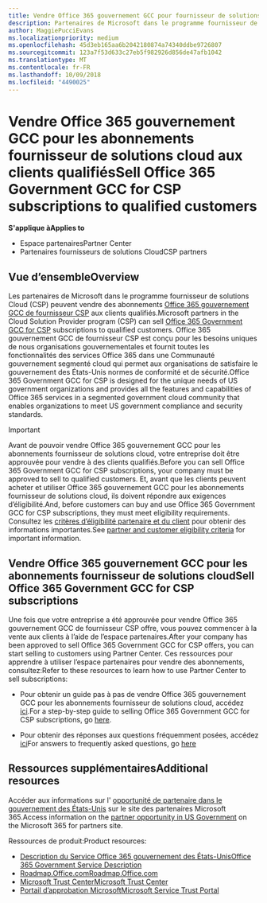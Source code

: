 ```yaml
---
title: Vendre Office 365 gouvernement GCC pour fournisseur de solutions cloud | L’espace partenaires
description: Partenaires de Microsoft dans le programme fournisseur de solutions cloud peuvent vendre Office 365 gouvernement GCC pour les abonnements fournisseur de solutions cloud aux clients qualifiés. Office 365 gouvernement GCC de fournisseur CSP est une suite de services de productivité cloud conçu pour le gouvernement des États-Unis et vos fournisseurs gouvernement dans le cadre de leurs activités gouvernementales et inclut des agences d’état, local, tribales des États-Unis, fédérales défense civile nationales et internationales.
author: MaggiePucciEvans
ms.localizationpriority: medium
ms.openlocfilehash: 45d3eb165aa6b2042180874a74340ddbe9726807
ms.sourcegitcommit: 123a7f53d633c27eb5f982926d856de47afb1042
ms.translationtype: MT
ms.contentlocale: fr-FR
ms.lasthandoff: 10/09/2018
ms.locfileid: "4490025"
---
```

# <a name="sell-office-365-government-gcc-for-csp-subscriptions-to-qualified-customers"></a><span data-ttu-id="e2aa0-104">Vendre Office 365 gouvernement GCC pour les abonnements fournisseur de solutions cloud aux clients qualifiés</span><span class="sxs-lookup"><span data-stu-id="e2aa0-104">Sell Office 365 Government GCC for CSP subscriptions to qualified customers</span></span>

**<span data-ttu-id="e2aa0-105">S'applique à</span><span class="sxs-lookup"><span data-stu-id="e2aa0-105">Applies to</span></span>**

-  <span data-ttu-id="e2aa0-106">Espace partenaires</span><span class="sxs-lookup"><span data-stu-id="e2aa0-106">Partner Center</span></span>
-  <span data-ttu-id="e2aa0-107">Partenaires fournisseurs de solutions Cloud</span><span class="sxs-lookup"><span data-stu-id="e2aa0-107">CSP partners</span></span>


## <a name="overview"></a><span data-ttu-id="e2aa0-108">Vue d’ensemble</span><span class="sxs-lookup"><span data-stu-id="e2aa0-108">Overview</span></span>

<span data-ttu-id="e2aa0-109">Les partenaires de Microsoft dans le programme fournisseur de solutions Cloud (CSP) peuvent vendre des abonnements [Office 365 gouvernement GCC de fournisseur CSP](https://www.microsoft.com/microsoft-365/partners/governmentforCSP) aux clients qualifiés.</span><span class="sxs-lookup"><span data-stu-id="e2aa0-109">Microsoft partners in the Cloud Solution Provider program (CSP) can sell [Office 365 Government GCC for CSP](https://www.microsoft.com/microsoft-365/partners/governmentforCSP) subscriptions to qualified customers.</span></span> <span data-ttu-id="e2aa0-110">Office 365 gouvernement GCC de fournisseur CSP est conçu pour les besoins uniques de nous organisations gouvernementales et fournit toutes les fonctionnalités des services Office 365 dans une Communauté gouvernement segmenté cloud qui permet aux organisations de satisfaire le gouvernement des États-Unis normes de conformité et de sécurité.</span><span class="sxs-lookup"><span data-stu-id="e2aa0-110">Office 365 Government GCC for CSP is designed for the unique needs of US government organizations and provides all the features and capabilities of Office 365 services in a segmented government cloud community that enables organizations to meet US government compliance and security standards.</span></span> 

>[!IMPORTANT] 
><span data-ttu-id="e2aa0-111">Avant de pouvoir vendre Office 365 gouvernement GCC pour les abonnements fournisseur de solutions cloud, votre entreprise doit être approuvée pour vendre à des clients qualifiés.</span><span class="sxs-lookup"><span data-stu-id="e2aa0-111">Before you can sell Office 365 Government GCC for CSP subscriptions, your company must be approved to sell to qualified customers.</span></span> <span data-ttu-id="e2aa0-112">Et, avant que les clients peuvent acheter et utiliser Office 365 gouvernement GCC pour les abonnements fournisseur de solutions cloud, ils doivent répondre aux exigences d’éligibilité.</span><span class="sxs-lookup"><span data-stu-id="e2aa0-112">And, before customers can buy and use Office 365 Government GCC for CSP subscriptions, they must meet eligibility requirements.</span></span> <span data-ttu-id="e2aa0-113">Consultez les [critères d’éligibilité partenaire et du client](csp-gcc-validate.md) pour obtenir des informations importantes.</span><span class="sxs-lookup"><span data-stu-id="e2aa0-113">See [partner and customer eligibility criteria](csp-gcc-validate.md) for important information.</span></span>


## <a name="sell-office-365-government-gcc-for-csp-subscriptions"></a><span data-ttu-id="e2aa0-114">Vendre Office 365 gouvernement GCC pour les abonnements fournisseur de solutions cloud</span><span class="sxs-lookup"><span data-stu-id="e2aa0-114">Sell Office 365 Government GCC for CSP subscriptions</span></span>

<span data-ttu-id="e2aa0-115">Une fois que votre entreprise a été approuvée pour vendre Office 365 gouvernement GCC de fournisseur CSP offre, vous pouvez commencer à la vente aux clients à l’aide de l’espace partenaires.</span><span class="sxs-lookup"><span data-stu-id="e2aa0-115">After your company has been approved to sell Office 365 Government GCC for CSP offers, you can start selling to customers using Partner Center.</span></span> <span data-ttu-id="e2aa0-116">Ces ressources pour apprendre à utiliser l’espace partenaires pour vendre des abonnements, consultez:</span><span class="sxs-lookup"><span data-stu-id="e2aa0-116">Refer to these resources to learn how to use Partner Center to sell subscriptions:</span></span> 

-   <span data-ttu-id="e2aa0-117">Pour obtenir un guide pas à pas de vendre Office 365 gouvernement GCC pour les abonnements fournisseur de solutions cloud, accédez [ici](https://go.microsoft.com/fwlink/?linkid=2007323).</span><span class="sxs-lookup"><span data-stu-id="e2aa0-117">For a step-by-step guide to selling Office 365 Government GCC for CSP subscriptions, go [here](https://go.microsoft.com/fwlink/?linkid=2007323).</span></span>  

-   <span data-ttu-id="e2aa0-118">Pour obtenir des réponses aux questions fréquemment posées, accédez [ici](https://o365pp.blob.core.windows.net/media/Resources/GCC/Office%20365%20Government%20GCC%20for%20CSP%20Partner%20FAQ.docx)</span><span class="sxs-lookup"><span data-stu-id="e2aa0-118">For answers to frequently asked questions, go [here](https://o365pp.blob.core.windows.net/media/Resources/GCC/Office%20365%20Government%20GCC%20for%20CSP%20Partner%20FAQ.docx)</span></span>


## <a name="additional-resources"></a><span data-ttu-id="e2aa0-119">Ressources supplémentaires</span><span class="sxs-lookup"><span data-stu-id="e2aa0-119">Additional resources</span></span>

<span data-ttu-id="e2aa0-120">Accéder aux informations sur l' [opportunité de partenaire dans le gouvernement des États-Unis](https://www.microsoft.com/microsoft-365/partners/governmentforCSP) sur le site des partenaires Microsoft 365.</span><span class="sxs-lookup"><span data-stu-id="e2aa0-120">Access information on the [partner opportunity in US Government](https://www.microsoft.com/microsoft-365/partners/governmentforCSP) on the Microsoft 365 for partners site.</span></span>

<span data-ttu-id="e2aa0-121">Ressources de produit:</span><span class="sxs-lookup"><span data-stu-id="e2aa0-121">Product resources:</span></span>

- [<span data-ttu-id="e2aa0-122">Description du Service Office 365 gouvernement des États-Unis</span><span class="sxs-lookup"><span data-stu-id="e2aa0-122">Office 365 Government Service Description</span></span>](https://technet.microsoft.com/library/mt774581.aspx)
- [<span data-ttu-id="e2aa0-123">Roadmap.Office.com</span><span class="sxs-lookup"><span data-stu-id="e2aa0-123">Roadmap.Office.com</span></span>](https://products.office.com/business/office-365-roadmap)
- [<span data-ttu-id="e2aa0-124">Microsoft Trust Center</span><span class="sxs-lookup"><span data-stu-id="e2aa0-124">Microsoft Trust Center</span></span>](https://www.microsoft.com/TrustCenter/)
- [<span data-ttu-id="e2aa0-125">Portail d’approbation Microsoft</span><span class="sxs-lookup"><span data-stu-id="e2aa0-125">Microsoft Service Trust Portal</span></span>](https://aka.ms/STP)

